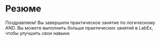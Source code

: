 # Резюме

Поздравляем! Вы завершили практическое занятие по логическому AND. Вы можете выполнить больше практических занятий в LabEx, чтобы улучшить свои навыки.
